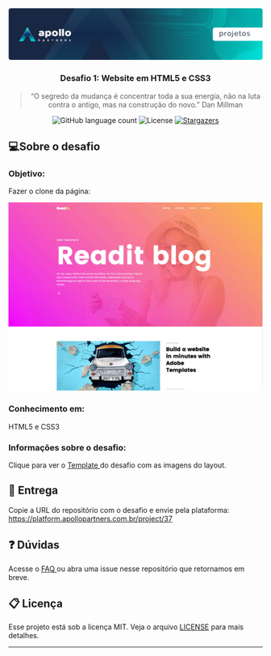 <img alt="Header" src="/assets/header.jpeg" />
<h3 align="center">
  Desafio 1: Website em HTML5 e CSS3
</h3>

<blockquote align="center">“O segredo da mudança é concentrar toda a sua energia, não na luta contra o antigo, mas na construção do novo.” Dan Millman</blockquote>

<p align="center">  
  <img alt="GitHub language count" src="https://img.shields.io/github/languages/count/Apollo-Group/Projeto-01">

  <img alt="License" src="https://img.shields.io/badge/license-MIT-%2304D361">

  <a href="">
    <img alt="Stargazers" src="https://img.shields.io/github/stars/Apollo-Group/Projeto-01?style=social">
  </a>
</p>

## :computer:Sobre o desafio

### Objetivo:

Fazer o clone da página:

<p align="center">
  <img src="./assets/layout.png">
</p>

### Conhecimento em:

HTML5 e CSS3

### Informações sobre o desafio:

Clique para ver o <a href="https://github.com/Apollo-Group/Projeto-01-Template" target="_blank" rel="noopener noreferrer">
Template
</a> do desafio com as imagens do layout.

## :tada: Entrega

Copie a URL do repositório com o desafio e envie pela plataforma: https://platform.apollopartners.com.br/project/37

## :question: Dúvidas

Acesse o <a href="https://github.com/Apollo-Group/Projeto-FAQ">
FAQ
</a> ou abra uma issue nesse repositório que retornamos em breve.

## :clipboard: Licença

Esse projeto está sob a licença MIT. Veja o arquivo [LICENSE](LICENSE) para mais detalhes.

---
